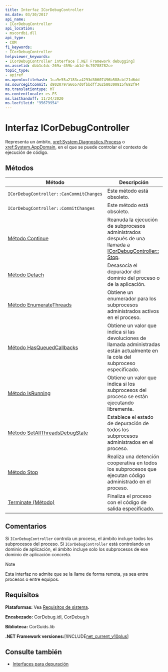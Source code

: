 ```yaml
---
title: Interfaz ICorDebugController
ms.date: 03/30/2017
api_name:
- ICorDebugController
api_location:
- mscordbi.dll
api_type:
- COM
f1_keywords:
- ICorDebugController
helpviewer_keywords:
- ICorDebugController interface [.NET Framework debugging]
ms.assetid: dbb1c4dc-269a-459b-ab1d-6c70788782ce
topic_type:
- apiref
ms.openlocfilehash: 1ca9e55a2183ca4293d30607496b588cbf21d6dd
ms.sourcegitcommit: d8020797a6657d0fbbdff362b80300815f682f94
ms.translationtype: MT
ms.contentlocale: es-ES
ms.lasthandoff: 11/24/2020
ms.locfileid: "95679954"
---
```

# <a name="icordebugcontroller-interface"></a>Interfaz ICorDebugController

Representa un ámbito, <xref:System.Diagnostics.Process> o <xref:System.AppDomain>, en el que se puede controlar el contexto de ejecución de código.  
  
## <a name="methods"></a>Métodos  
  
|Método|Descripción|  
|------------|-----------------|  
|`ICorDebugController::CanCommitChanges`|Este método está obsoleto.|  
|`ICorDebugController::CommitChanges`|Este método está obsoleto.|  
|[Método Continue](icordebugcontroller-continue-method.md)|Reanuda la ejecución de subprocesos administrados después de una llamada a [ICorDebugController:: Stop](icordebugcontroller-stop-method.md).|  
|[Método Detach](icordebugcontroller-detach-method.md)|Desasocia el depurador del dominio del proceso o de la aplicación.|  
|[Método EnumerateThreads](icordebugcontroller-enumeratethreads-method.md)|Obtiene un enumerador para los subprocesos administrados activos en el proceso.|  
|[Método HasQueuedCallbacks](icordebugcontroller-hasqueuedcallbacks-method.md)|Obtiene un valor que indica si las devoluciones de llamada administradas están actualmente en la cola del subproceso especificado.|  
|[Método IsRunning](icordebugcontroller-isrunning-method.md)|Obtiene un valor que indica si los subprocesos del proceso se están ejecutando libremente.|  
|[Método SetAllThreadsDebugState](icordebugcontroller-setallthreadsdebugstate-method.md)|Establece el estado de depuración de todos los subprocesos administrados en el proceso.|  
|[Método Stop](icordebugcontroller-stop-method.md)|Realiza una detención cooperativa en todos los subprocesos que ejecutan código administrado en el proceso.|  
|[Terminate (Método)](icordebugcontroller-terminate-method.md)|Finaliza el proceso con el código de salida especificado.|  
  
## <a name="remarks"></a>Comentarios  

 Si `ICorDebugController` controla un proceso, el ámbito incluye todos los subprocesos del proceso. Si `ICorDebugController` está controlando un dominio de aplicación, el ámbito incluye solo los subprocesos de ese dominio de aplicación concreto.  
  
> [!NOTE]
> Esta interfaz no admite que se la llame de forma remota, ya sea entre procesos o entre equipos.  
  
## <a name="requirements"></a>Requisitos  

 **Plataformas:** Vea [Requisitos de sistema](../../get-started/system-requirements.md).  
  
 **Encabezado:** CorDebug.idl, CorDebug.h  
  
 **Biblioteca:** CorGuids.lib  
  
 **.NET Framework versiones:**[!INCLUDE[net_current_v10plus](../../../../includes/net-current-v10plus-md.md)]  
  
## <a name="see-also"></a>Consulte también

- [Interfaces para depuración](debugging-interfaces.md)
